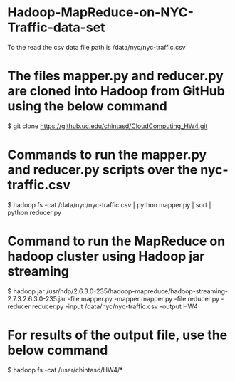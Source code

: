 # Hadoop-MapReduce-on-NYC-Traffic-data-set
To the read the csv data file path is /data/nyc/nyc-traffic.csv

# The files mapper.py and reducer.py are cloned into Hadoop from GitHub using the below command

$ git clone https://github.uc.edu/chintasd/CloudComputing_HW4.git

# Commands to run the mapper.py and reducer.py scripts over the nyc-traffic.csv

$ hadoop fs -cat /data/nyc/nyc-traffic.csv | python mapper.py | sort | python reducer.py

# Command to run the MapReduce on hadoop cluster using Hadoop jar streaming

$ hadoop jar /usr/hdp/2.6.3.0-235/hadoop-mapreduce/hadoop-streaming-2.7.3.2.6.3.0-235.jar -file mapper.py -mapper mapper.py -file reducer.py -reducer reducer.py -input /data/nyc/nyc-traffic.csv -output HW4

# For results of the output file, use the below command

$ hadoop fs -cat /user/chintasd/HW4/*

